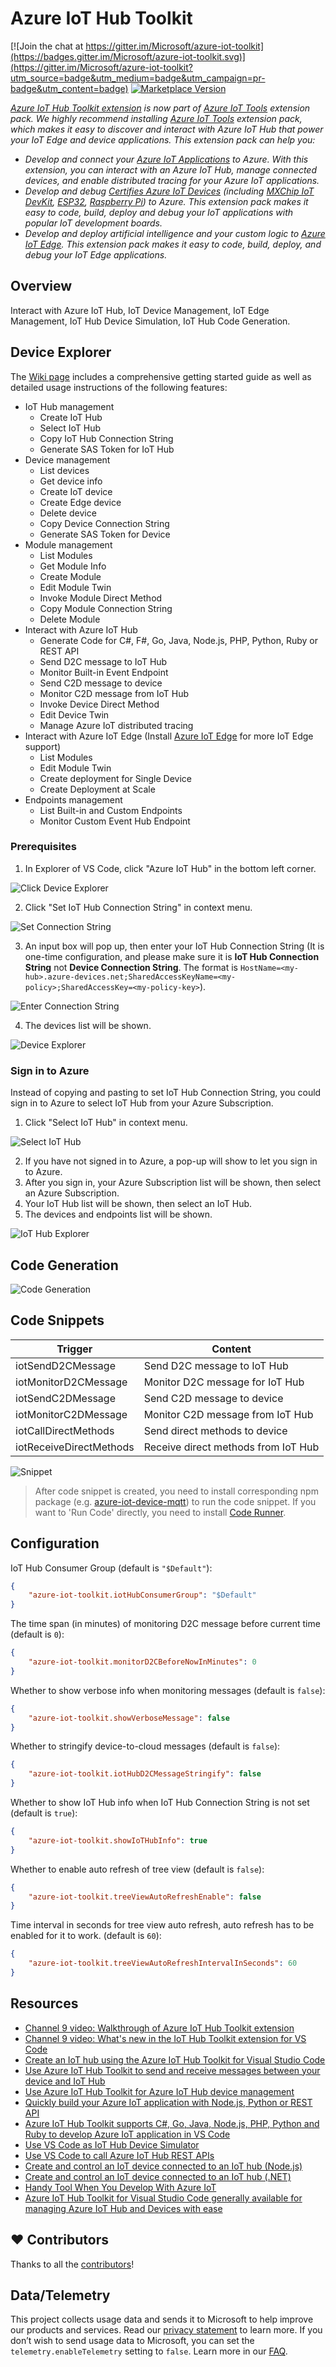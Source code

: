 # Azure IoT Hub Toolkit

[![Join the chat at https://gitter.im/Microsoft/azure-iot-toolkit](https://badges.gitter.im/Microsoft/azure-iot-toolkit.svg)](https://gitter.im/Microsoft/azure-iot-toolkit?utm_source=badge&utm_medium=badge&utm_campaign=pr-badge&utm_content=badge) [![Marketplace Version](https://vsmarketplacebadge.apphb.com/version-short/vsciot-vscode.azure-iot-toolkit.svg)](https://marketplace.visualstudio.com/items?itemName=vsciot-vscode.azure-iot-toolkit)

*[Azure IoT Hub Toolkit extension](https://marketplace.visualstudio.com/items?itemName=vsciot-vscode.azure-iot-toolkit) is now part of [Azure IoT Tools](https://marketplace.visualstudio.com/items?itemName=vsciot-vscode.azure-iot-tools) extension pack. We highly recommend installing [Azure IoT Tools](https://marketplace.visualstudio.com/items?itemName=vsciot-vscode.azure-iot-tools) extension pack, which makes it easy to discover and interact with Azure IoT Hub that power your IoT Edge and device applications. This extension pack can help you:*
- *Develop and connect your [Azure IoT Applications](https://azure.microsoft.com/en-us/overview/iot/) to Azure. With this extension, you can interact with an Azure IoT Hub, manage connected devices, and enable distributed tracing for your Azure IoT applications.*
- *Develop and debug [Certifies Azure IoT Devices](https://catalog.azureiotsolutions.com/alldevices) (including [MXChip IoT DevKit](http://www.mxchip.com/az3166), [ESP32](https://catalog.azureiotsolutions.com/details?title=ESP32_DevKitC&source=all-devices-page), [Raspberry Pi](https://www.adafruit.com/category/288)) to Azure. This extension pack makes it easy to code, build, deploy and debug your IoT applications with popular IoT development boards.*
- *Develop and deploy artificial intelligence and your custom logic to [Azure IoT Edge](https://azure.microsoft.com/en-us/services/iot-edge/). This extension pack makes it easy to code, build, deploy, and debug your IoT Edge applications.*

## Overview

Interact with Azure IoT Hub, IoT Device Management, IoT Edge Management, IoT Hub Device Simulation, IoT Hub Code Generation.

## Device Explorer
The [Wiki page](https://github.com/Microsoft/vscode-azure-iot-toolkit/wiki) includes a comprehensive getting started guide as well as  detailed usage instructions of the following features:

* IoT Hub management
    * Create IoT Hub
    * Select IoT Hub
    * Copy IoT Hub Connection String
    * Generate SAS Token for IoT Hub
* Device management
    * List devices
    * Get device info
    * Create IoT device
    * Create Edge device
    * Delete device
    * Copy Device Connection String
    * Generate SAS Token for Device
* Module management
    * List Modules
    * Get Module Info
    * Create Module
    * Edit Module Twin
    * Invoke Module Direct Method
    * Copy Module Connection String
    * Delete Module
* Interact with Azure IoT Hub
    * Generate Code for C#, F#, Go, Java, Node.js, PHP, Python, Ruby or REST API
    * Send D2C message to IoT Hub
    * Monitor Built-in Event Endpoint
    * Send C2D message to device
    * Monitor C2D message from IoT Hub
    * Invoke Device Direct Method
    * Edit Device Twin
    * Manage Azure IoT distributed tracing
* Interact with Azure IoT Edge (Install [Azure IoT Edge](https://marketplace.visualstudio.com/items?itemName=vsciot-vscode.azure-iot-edge) for more IoT Edge support)
    * List Modules 
    * Edit Module Twin
    * Create deployment for Single Device
    * Create Deployment at Scale
* Endpoints management
    * List Built-in and Custom Endpoints
    * Monitor Custom Event Hub Endpoint

### Prerequisites

1. In Explorer of VS Code, click "Azure IoT Hub" in the bottom left corner.

  ![Click Device Explorer](images/device-explorer-click.png)

2. Click "Set IoT Hub Connection String" in context menu.

  ![Set Connection String](images/set-connection-string.png)

3. An input box will pop up, then enter your IoT Hub Connection String (It is one-time configuration, and please make sure it is **IoT Hub Connection String** not **Device Connection String**. The format is `HostName=<my-hub>.azure-devices.net;SharedAccessKeyName=<my-policy>;SharedAccessKey=<my-policy-key>`).

  ![Enter Connection String](images/enter-connection-string.png)

4. The devices list will be shown.

  ![Device Explorer](images/device-explorer.png)

### Sign in to Azure

Instead of copying and pasting to set IoT Hub Connection String, you could sign in to Azure to select IoT Hub from your Azure Subscription.

1. Click "Select IoT Hub" in context menu.

  ![Select IoT Hub](images/select-iot-hub.png)

2. If you have not signed in to Azure, a pop-up will show to let you sign in to Azure.
3. After you sign in, your Azure Subscription list will be shown, then select an Azure Subscription.
4. Your IoT Hub list will be shown, then select an IoT Hub.
5. The devices and endpoints list will be shown.

  ![IoT Hub Explorer](images/iot-hub-explorer.png)

## Code Generation

![Code Generation](images/code-generation.gif)

## Code Snippets

| Trigger | Content |
| ---- | ---- |
| iotSendD2CMessage | Send D2C message to IoT Hub |
| iotMonitorD2CMessage | Monitor D2C message for IoT Hub |
| iotSendC2DMessage | Send C2D message to device |
| iotMonitorC2DMessage | Monitor C2D message from IoT Hub |
| iotCallDirectMethods | Send direct methods to device |
| iotReceiveDirectMethods | Receive direct methods from IoT Hub |

![Snippet](images/snippet.gif)

> After code snippet is created, you need to install corresponding npm package (e.g. [azure-iot-device-mqtt](https://www.npmjs.com/package/azure-iot-device-mqtt)) to run the code snippet.
> If you want to 'Run Code' directly, you need to install [Code Runner](https://marketplace.visualstudio.com/items?itemName=formulahendry.code-runner).

## Configuration

IoT Hub Consumer Group (default is `"$Default"`):
```json
{
    "azure-iot-toolkit.iotHubConsumerGroup": "$Default"
}
```

The time span (in minutes) of monitoring D2C message before current time (default is `0`):
```json
{
    "azure-iot-toolkit.monitorD2CBeforeNowInMinutes": 0
}
```

Whether to show verbose info when monitoring messages (default is `false`):
```json
{
    "azure-iot-toolkit.showVerboseMessage": false
}
```

Whether to stringify device-to-cloud messages (default is `false`):
```json
{ 
    "azure-iot-toolkit.iotHubD2CMessageStringify": false
}
```

Whether to show IoT Hub info when IoT Hub Connection String is not set (default is `true`):
```json
{ 
    "azure-iot-toolkit.showIoTHubInfo": true
}
```

Whether to enable auto refresh of tree view (default is `false`):
```json
{ 
    "azure-iot-toolkit.treeViewAutoRefreshEnable": false
}
```

Time interval in seconds for tree view auto refresh, auto refresh has to be enabled for it to work. (default is `60`):
```json
{ 
    "azure-iot-toolkit.treeViewAutoRefreshIntervalInSeconds": 60
}
```

## Resources
- [Channel 9 video: Walkthrough of Azure IoT Hub Toolkit extension](https://channel9.msdn.com/Shows/Internet-of-Things-Show/Azure-IoT-Toolkit-extension-for-Visual-Studio-Code)
- [Channel 9 video: What's new in the IoT Hub Toolkit extension for VS Code](https://channel9.msdn.com/Shows/Internet-of-Things-Show/Whats-new-in-the-IoT-Toolkit-extension-for-VS-Code)
- [Create an IoT hub using the Azure IoT Hub Toolkit for Visual Studio Code](https://docs.microsoft.com/en-us/azure/iot-hub/iot-hub-create-use-iot-toolkit)
- [Use Azure IoT Hub Toolkit to send and receive messages between your device and IoT Hub](https://docs.microsoft.com/en-us/azure/iot-hub/iot-hub-vscode-iot-toolkit-cloud-device-messaging)
- [Use Azure IoT Hub Toolkit for Azure IoT Hub device management](https://docs.microsoft.com/en-us/azure/iot-hub/iot-hub-device-management-iot-toolkit)
- [Quickly build your Azure IoT application with Node.js, Python or REST API](https://devblogs.microsoft.com/iotdev/azure-iot-toolkit-1-2-0-quickly-build-your-azure-iot-application-in-vs-code-with-node-js-python-or-rest-api/)
- [Azure IoT Hub Toolkit supports C#, Go, Java, Node.js, PHP, Python and Ruby to develop Azure IoT application in VS Code](https://blogs.msdn.microsoft.com/iotdev/2018/08/31/c-go-java-node-js-php-python-or-ruby-choose-your-favorite-language-to-develop-azure-iot-application-in-vs-code/)
- [Use VS Code as IoT Hub Device Simulator](https://blogs.msdn.microsoft.com/iotdev/2018/07/12/use-vs-code-as-iot-hub-device-simulator-say-hello-to-azure-iot-hub-in-5-minutes/)
- [Use VS Code to call Azure IoT Hub REST APIs](https://blogs.msdn.microsoft.com/iotdev/2018/07/19/call-azure-iot-hub-rest-apis-in-vs-code/)
- [Create and control an IoT device connected to an IoT hub (Node.js)](https://github.com/Microsoft/vscode-azure-iot-toolkit/wiki/Quickstart-Node.js)
- [Create and control an IoT device connected to an IoT hub (.NET)](https://github.com/Microsoft/vscode-azure-iot-toolkit/wiki/Quickstart-.NET)
- [Handy Tool When You Develop With Azure IoT](https://blogs.msdn.microsoft.com/iotdev/2017/09/01/handy-tool-when-you-develop-with-azure-iot/)
- [Azure IoT Hub Toolkit for Visual Studio Code generally available for managing Azure IoT Hub and Devices with ease](https://blogs.msdn.microsoft.com/iotdev/2018/06/30/azure-iot-toolkit-for-visual-studio-code-generally-available-for-managing-azure-iot-hub-and-devices-with-ease/)

## ❤️ Contributors

Thanks to all the [contributors](https://github.com/Microsoft/vscode-azure-iot-toolkit/graphs/contributors)!



## Data/Telemetry
This project collects usage data and sends it to Microsoft to help improve our products and services. Read our [privacy statement](http://go.microsoft.com/fwlink/?LinkId=521839) to learn more. 
If you don’t wish to send usage data to Microsoft, you can set the `telemetry.enableTelemetry` setting to `false`. Learn more in our [FAQ](https://code.visualstudio.com/docs/supporting/faq#_how-to-disable-telemetry-reporting).
